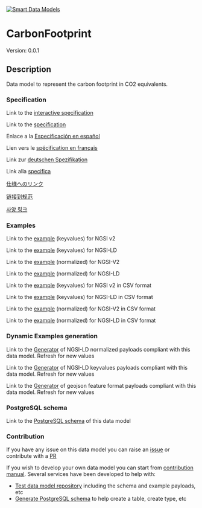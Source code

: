 [![Smart Data Models](https://smartdatamodels.org/wp-content/uploads/2022/01/SmartDataModels_logo.png "Logo")](https://smartdatamodels.org)
# CarbonFootprint
Version: 0.0.1

## Description 

Data model to represent the carbon footprint in CO2 equivalents.
### Specification

Link to the [interactive specification](https://swagger.lab.fiware.org/?url=https://smart-data-models.github.io/dataModel.Environment/CarbonFootprint/swagger.yaml)

Link to the [specification](https://github.com/smart-data-models/dataModel.Environment/blob/master/CarbonFootprint/doc/spec.md)

Enlace a la [Especificación en español](https://github.com/smart-data-models/dataModel.Environment/blob/master/CarbonFootprint/doc/spec_ES.md)

Lien vers le [spécification en français](https://github.com/smart-data-models/dataModel.Environment/blob/master/CarbonFootprint/doc/spec_FR.md)

Link zur [deutschen Spezifikation](https://github.com/smart-data-models/dataModel.Environment/blob/master/CarbonFootprint/doc/spec_DE.md)

Link alla [specifica](https://github.com/smart-data-models/dataModel.Environment/blob/master/CarbonFootprint/doc/spec_IT.md)

[仕様へのリンク](https://github.com/smart-data-models/dataModel.Environment/blob/master/CarbonFootprint/doc/spec_JA.md)

[链接到规范](https://github.com/smart-data-models/dataModel.Environment/blob/master/CarbonFootprint/doc/spec_ZH.md)

[사양 링크](https://github.com/smart-data-models/dataModel.Environment/blob/master/CarbonFootprint/doc/spec_KO.md)
### Examples

Link to the [example](https://smart-data-models.github.io/dataModel.Environment/CarbonFootprint/examples/example.json) (keyvalues) for NGSI v2

Link to the [example](https://smart-data-models.github.io/dataModel.Environment/CarbonFootprint/examples/example.jsonld) (keyvalues) for NGSI-LD

Link to the [example](https://smart-data-models.github.io/dataModel.Environment/CarbonFootprint/examples/example-normalized.json) (normalized) for NGSI-V2

Link to the [example](https://smart-data-models.github.io/dataModel.Environment/CarbonFootprint/examples/example-normalized.jsonld) (normalized) for NGSI-LD

Link to the [example](https://github.com/smart-data-models/dataModel.Environment/blob/master/CarbonFootprint/examples/example.json.csv) (keyvalues) for NGSI v2 in CSV format

Link to the [example](https://github.com/smart-data-models/dataModel.Environment/blob/master/CarbonFootprint/examples/example.jsonld.csv) (keyvalues) for NGSI-LD in CSV format

Link to the [example](https://github.com/smart-data-models/dataModel.Environment/blob/master/CarbonFootprint/examples/example-normalized.json.csv) (normalized) for NGSI-V2 in CSV format

Link to the [example](https://github.com/smart-data-models/dataModel.Environment/blob/master/CarbonFootprint/examples/example-normalized.jsonld.csv) (normalized) for NGSI-LD in CSV format
### Dynamic Examples generation

Link to the [Generator](https://smartdatamodels.org/extra/ngsi-ld_generator.php?schemaUrl=https://raw.githubusercontent.com/smart-data-models/dataModel.Environment/master/CarbonFootprint/schema.json&email=info@smartdatamodels.org) of NGSI-LD normalized payloads compliant with this data model. Refresh for new values

Link to the [Generator](https://smartdatamodels.org/extra/ngsi-ld_generator_keyvalues.php?schemaUrl=https://raw.githubusercontent.com/smart-data-models/dataModel.Environment/master/CarbonFootprint/schema.json&email=info@smartdatamodels.org) of NGSI-LD keyvalues payloads compliant with this data model. Refresh for new values

Link to the [Generator](https://smartdatamodels.org/extra/geojson_features_generator.php?schemaUrl=https://raw.githubusercontent.com/smart-data-models/dataModel.Environment/master/CarbonFootprint/schema.json&email=info@smartdatamodels.org) of geojson feature format payloads compliant with this data model. Refresh for new values
### PostgreSQL schema

Link to the [PostgreSQL schema](https://github.com/smart-data-models/dataModel.Environment/blob/master/CarbonFootprint/schema.sql) of this data model
### Contribution

 If you have any issue on this data model you can raise an [issue](https://github.com/smart-data-models/dataModel.Environment/issues)  or contribute with a [PR](https://github.com/smart-data-models/dataModel.Environment/pulls)

 If you wish to develop your own data model you can start from [contribution manual](https://bit.ly/contribution_manual). Several services have been developed to help with: 
 - [Test data model repository](https://smartdatamodels.org/index.php/data-models-contribution-api/) including the schema and example payloads, etc
 - [Generate PostgreSQL schema](https://smartdatamodels.org/index.php/sql-service/) to help create a table, create type, etc